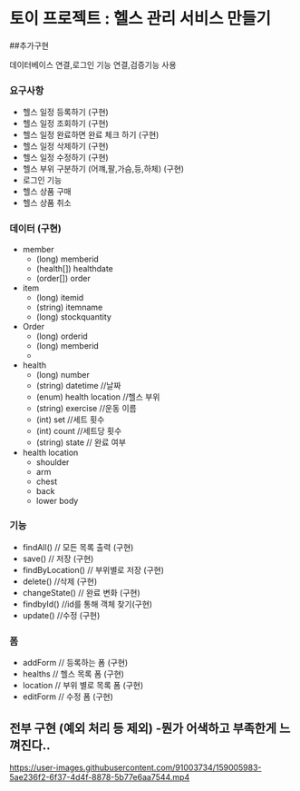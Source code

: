 # 토이 프로젝트 : 헬스 관리 서비스 만들기


##추가구현

데이터베이스 연결,로그인 기능 연결,검증기능 사용 


### 요구사항

 * 헬스 일정 등록하기   (구현)
 * 헬스 일정 조회하기   (구현)
 * 헬스 일정 완료하면 완료 체크 하기   (구현)
 * 헬스 일정 삭제하기 (구현)
 * 헬스 일정 수정하기  (구현)
 * 헬스 부위 구분하기 (어꺠,팔,가슴,등,하체)   (구현) 
 * 로그인 기능 
 * 헬스 상품 구매 
 * 헬스 상품 취소
 
 
 ### 데이터   (구현)
 * member
    * (long) memberid
    * (health[]) healthdate
    * (order[])  order
 * item
   * (long) itemid 
   * (string) itemname
   * (long)  stockquantity
 * Order
   * (long) orderid
   * (long) memberid
   * 
 * health    
   * (long) number   
   * (string) datetime //날짜   
   * (enum) health location //헬스 부위   
   * (string) exercise //운동 이름   
   * (int) set //세트 횟수  
   * (int) count //세트당 횟수   
   * (string) state // 완료 여부
 * health location   
   * shoulder   
   * arm   
   * chest   
   * back   
   * lower body   


 ### 기능
  * findAll() // 모든 목록 출력       (구현)
  * save() // 저장                 (구현)
  * findByLocation() // 부위별로 저장 (구현)
  * delete()  //삭제       (구현)
  * changeState()   // 완료 변화 (구현)
  * findbyId()       //id를 통해 객체 찾기(구현)
  * update()   //수정          (구현)

 ### 폼
  * addForm // 등록하는 폼       (구현)
  * healths  // 헬스 목록 폼       (구현)
  * location   // 부위 별로 목록 폼  (구현)
  * editForm   // 수정 폼   (구현)



## 전부 구현 (예외 처리 등 제외)  -뭔가 어색하고 부족한게 느껴진다.. 



https://user-images.githubusercontent.com/91003734/159005983-5ae236f2-6f37-4d4f-8878-5b77e6aa7544.mp4




    

